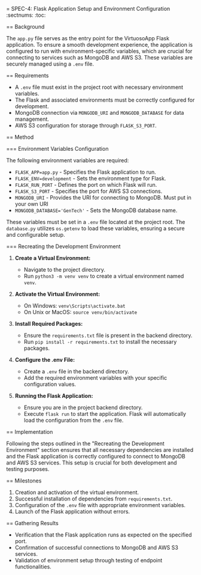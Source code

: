 = SPEC-4: Flask Application Setup and Environment Configuration
:sectnums:
:toc:

== Background

The `app.py` file serves as the entry point for the VirtuosoApp Flask application. To ensure a smooth development experience, the application is configured to run with environment-specific variables, which are crucial for connecting to services such as MongoDB and AWS S3. These variables are securely managed using a `.env` file.

== Requirements

* A `.env` file must exist in the project root with necessary environment variables.
* The Flask and associated environments must be correctly configured for development.
* MongoDB connection via `MONGODB_URI` and `MONGODB_DATABASE` for data management.
* AWS S3 configuration for storage through `FLASK_S3_PORT`.

== Method

=== Environment Variables Configuration

The following environment variables are required:

* `FLASK_APP=app.py` - Specifies the Flask application to run.
* `FLASK_ENV=development` - Sets the environment type for Flask.
* `FLASK_RUN_PORT` - Defines the port on which Flask will run. 
* `FLASK_S3_PORT` - Specifies the port for AWS S3 connections.
* `MONGODB_URI` - Provides the URI for connecting to MongoDB. Must put in your own URI
* `MONGODB_DATABASE='GenTech'` - Sets the MongoDB database name.

These variables must be set in a `.env` file located at the project root. The `database.py` utilizes `os.getenv` to load these variables, ensuring a secure and configurable setup.

=== Recreating the Development Environment

1. **Create a Virtual Environment:**
   - Navigate to the project directory.
   - Run `python3 -m venv venv` to create a virtual environment named `venv`.

2. **Activate the Virtual Environment:**
   - On Windows: `venv\Scripts\activate.bat`
   - On Unix or MacOS: `source venv/bin/activate`

3. **Install Required Packages:**
   - Ensure the `requirements.txt` file is present in the backend directory.
   - Run `pip install -r requirements.txt` to install the necessary packages.

4. **Configure the .env File:**
   - Create a `.env` file in the backend directory.
   - Add the required environment variables with your specific configuration values.

5. **Running the Flask Application:**
   - Ensure you are in the project backend directory.
   - Execute `flask run` to start the application. Flask will automatically load the configuration from the `.env` file.

== Implementation

Following the steps outlined in the "Recreating the Development Environment" section ensures that all necessary dependencies are installed and the Flask application is correctly configured to connect to MongoDB and AWS S3 services. This setup is crucial for both development and testing purposes.

== Milestones

1. Creation and activation of the virtual environment.
2. Successful installation of dependencies from `requirements.txt`.
3. Configuration of the `.env` file with appropriate environment variables.
4. Launch of the Flask application without errors.

== Gathering Results

* Verification that the Flask application runs as expected on the specified port.
* Confirmation of successful connections to MongoDB and AWS S3 services.
* Validation of environment setup through testing of endpoint functionalities.
